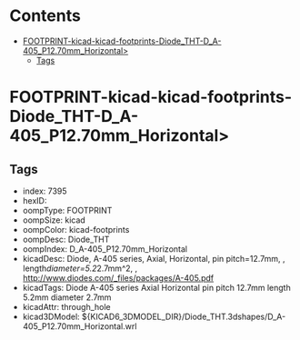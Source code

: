 



Contents
========

* [FOOTPRINT-kicad-kicad-footprints-Diode_THT-D_A-405_P12.70mm_Horizontal>](#footprint-kicad-kicad-footprints-diode_tht-d_a-405_p1270mm_horizontal)
	* [Tags](#tags)

# FOOTPRINT-kicad-kicad-footprints-Diode_THT-D_A-405_P12.70mm_Horizontal>

## Tags

- index: 7395
- hexID: 
- oompType: FOOTPRINT
- oompSize: kicad
- oompColor: kicad-footprints
- oompDesc: Diode_THT
- oompIndex: D_A-405_P12.70mm_Horizontal
- kicadDesc: Diode, A-405 series, Axial, Horizontal, pin pitch=12.7mm, , length*diameter=5.2*2.7mm^2, , http://www.diodes.com/_files/packages/A-405.pdf
- kicadTags: Diode A-405 series Axial Horizontal pin pitch 12.7mm  length 5.2mm diameter 2.7mm
- kicadAttr: through_hole
- kicad3DModel: ${KICAD6_3DMODEL_DIR}/Diode_THT.3dshapes/D_A-405_P12.70mm_Horizontal.wrl
